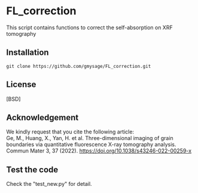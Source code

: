 # FL_correction
This script contains functions to correct the self-absorption on XRF tomography 


## Installation

```
git clone https://github.com/gmysage/FL_correction.git

```

## License
[BSD]


## Acknowledgement
We kindly request that you cite the following article:\
Ge, M., Huang, X., Yan, H. et al. Three-dimensional imaging of grain boundaries via quantitative fluorescence X-ray tomography analysis. Commun Mater 3, 37 (2022). https://doi.org/10.1038/s43246-022-00259-x


## Test the code
Check the "test_new.py" for detail.


